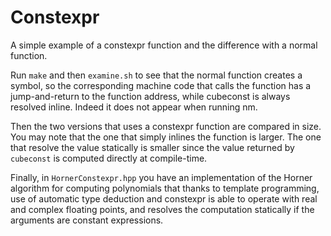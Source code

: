 # Constexpr #

A simple example of a constexpr function and the difference with a
normal function.

Run `make` and then `examine.sh` to see that the normal function
creates a symbol, so the corresponding machine code that calls the
function has a jump-and-return to the function address, while
cubeconst is always resolved inline. Indeed it does not appear when
running nm.

Then the two versions that uses a constexpr function are compared in
size. You may note that the one that simply inlines the function is
larger. The one that resolve the value statically is smaller since the
value returned by `cubeconst` is computed directly at compile-time.

Finally, in `HornerConstexpr.hpp` you have an implementation of the
Horner algorithm for computing polynomials that thanks to template
programming, use of automatic type deduction and constexpr is able to
operate with real and complex floating points, and resolves the
computation statically if the arguments are constant expressions.
